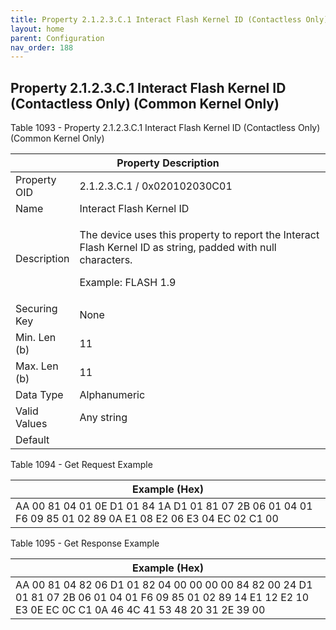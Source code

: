 ```yaml
---
title: Property 2.1.2.3.C.1 Interact Flash Kernel ID (Contactless Only) (Common Kernel Only)
layout: home
parent: Configuration
nav_order: 188
---
```


## Property 2.1.2.3.C.1 Interact Flash Kernel ID (Contactless Only) (Common Kernel Only)

Table 1093 - Property 2.1.2.3.C.1 Interact Flash Kernel ID (Contactless
Only) (Common Kernel Only)

<table>
<colgroup>
<col style="width: 14%" />
<col style="width: 85%" />
</colgroup>
<thead>
<tr>
<th colspan="2">Property Description</th>
</tr>
</thead>
<tbody>
<tr>
<td>Property OID</td>
<td>2.1.2.3.C.1 / 0x020102030C01</td>
</tr>
<tr>
<td>Name</td>
<td>Interact Flash Kernel ID</td>
</tr>
<tr>
<td>Description</td>
<td><p>The device uses this property to report the Interact Flash Kernel
ID as string, padded with null characters.</p>
<p>Example: FLASH 1.9</p></td>
</tr>
<tr>
<td>Securing Key</td>
<td>None</td>
</tr>
<tr>
<td>Min. Len (b)</td>
<td>11</td>
</tr>
<tr>
<td>Max. Len (b)</td>
<td>11</td>
</tr>
<tr>
<td>Data Type</td>
<td>Alphanumeric</td>
</tr>
<tr>
<td>Valid Values</td>
<td>Any string</td>
</tr>
<tr>
<td>Default</td>
<td></td>
</tr>
</tbody>
</table>

Table 1094 - Get Request Example

| Example (Hex) |
|----|
| AA 00 81 04 01 0E D1 01 84 1A D1 01 81 07 2B 06 01 04 01 F6 09 85 01 02 89 0A E1 08 E2 06 E3 04 EC 02 C1 00 |

Table 1095 - Get Response Example

| Example (Hex) |
|----|
| AA 00 81 04 82 06 D1 01 82 04 00 00 00 00 84 82 00 24 D1 01 81 07 2B 06 01 04 01 F6 09 85 01 02 89 14 E1 12 E2 10 E3 0E EC 0C C1 0A 46 4C 41 53 48 20 31 2E 39 00 |

##